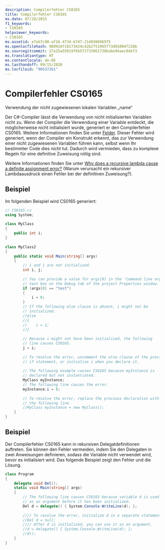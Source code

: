 ```yaml
---
description: Compilerfehler CS0165
title: Compilerfehler CS0165
ms.date: 07/20/2015
f1_keywords:
- CS0165
helpviewer_keywords:
- CS0165
ms.assetid: e7eb7c90-af16-4734-b747-214030696975
ms.openlocfilehash: 980910718173424c42b2f51965f73d01004f238b
ms.sourcegitcommit: 27a15a55019f6b5f2733961738babe94aec0def3
ms.translationtype: HT
ms.contentlocale: de-DE
ms.lasthandoff: 09/15/2020
ms.locfileid: "90537261"
---
```

# <a name="compiler-error-cs0165"></a>Compilerfehler CS0165

Verwendung der nicht zugewiesenen lokalen Variablen „name“  
  
Der C#-Compiler lässt die Verwendung von nicht initialisierten Variablen nicht zu. Wenn der Compiler die Verwendung einer Variable entdeckt, die möglicherweise nicht initialisiert wurde, generiert er den Compilerfehler CS0165. Weitere Informationen finden Sie unter [Felder](../../programming-guide/classes-and-structs/fields.md). Dieser Fehler wird generiert, wenn der Compiler ein Konstrukt erkennt, das zur Verwendung einer nicht zugewiesenen Variablen führen kann, selbst wenn Ihr bestimmter Code dies nicht tut. Dadurch wird vermieden, dass zu komplexe Regeln für eine definitive Zuweisung nötig sind.  
  
Weitere Informationen finden Sie unter [Why does a recursive lambda cause a definite assignment error?](/archive/blogs/ericlippert/why-does-a-recursive-lambda-cause-a-definite-assignment-error) (Warum verursacht ein rekursiver Lambdaausdruck einen Fehler bei der definitiven Zuweisung?).  
  
## <a name="example"></a>Beispiel  

Im folgenden Beispiel wird CS0165 generiert:  
  
```csharp  
// CS0165.cs  
using System;  
  
class MyClass  
{  
    public int i;  
}  
  
class MyClass2  
{  
    public static void Main(string[] args)  
    {  
        // i and j are not initialized.  
        int i, j;  
  
        // You can provide a value for args[0] in the 'Command line arguments'  
        // text box on the Debug tab of the project Properties window.  
        if (args[0] == "test")  
        {  
            i = 0;  
        }  
        // If the following else clause is absent, i might not be  
        // initialized.  
        //else  
        //{  
        //    i = 1;  
        //}  
  
        // Because i might not have been initialized, the following
        // line causes CS0165.  
        j = i;  
  
        // To resolve the error, uncomment the else clause of the previous  
        // if statement, or initialize i when you declare it.  
  
        // The following example causes CS0165 because myInstance is  
        // declared but not instantiated.  
        MyClass myInstance;  
        // The following line causes the error.  
        myInstance.i = 0;
  
        // To resolve the error, replace the previous declaration with  
        // the following line.  
        //MyClass myInstance = new MyClass();  
    }  
}  
```  
  
## <a name="example"></a>Beispiel  

Der Compilerfehler CS0165 kann in rekursiven Delegatdefinitionen auftreten. Sie können den Fehler vermeiden, indem Sie den Delegaten in zwei Anweisungen definieren, sodass die Variable nicht verwendet wird, bevor es initialisiert wird. Das folgende Beispiel zeigt den Fehler und die Lösung.  
  
```csharp  
class Program  
{  
    delegate void Del();  
    static void Main(string[] args)  
    {  
        // The following line causes CS0165 because variable d is used
        // as an argument before it has been initialized.  
        Del d = delegate() { System.Console.WriteLine(d); };
  
        //// To resolve the error, initialize d in a separate statement.  
        //Del d = null;  
        //// After d is initialized, you can use it as an argument.  
        //d = delegate() { System.Console.WriteLine(d); };  
        //d();  
    }  
}  
```

